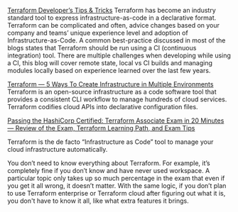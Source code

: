 [Terraform Developer’s Tips & Tricks](https://medium.com/@mike.ensor/terraform-developers-tips-tricks-d5c4be14a553)
Terraform has become an industry standard tool to express infrastructure-as-code in a declarative format. Terraform can be complicated and often, advice changes based on your company and teams’ unique experience level and adoption of Infrastructure-as-Code. A common best-practice discussed in most of the blogs states that Terraform should be run using a CI (continuous integration) tool. There are multiple challenges when developing while using a CI, this blog will cover remote state, local vs CI builds and managing modules locally based on experience learned over the last few years.

[Terraform — 5 Ways To Create Infrastructure in Multiple Environments](https://medium.com/bb-tutorials-and-thoughts/terraform-5-ways-to-create-infrastructure-in-multiple-environments-8a6e3f42a694)
Terraform is an open-source infrastructure as a code software tool that provides a consistent CLI workflow to manage hundreds of cloud services. Terraform codifies cloud APIs into declarative configuration files.

[Passing the HashiCorp Certified: Terraform Associate Exam in 20 Minutes — Review of the Exam, Terraform Learning Path, and Exam Tips](https://medium.com/4th-coffee/passing-the-hashicorp-certified-terraform-associate-exam-in-20-minutes-learning-path-and-tips-bd851f210017)

Terraform is the de facto “Infrastructure as Code” tool to manage your cloud infrastructure automatically.

You don’t need to know everything about Terraform. For example, it’s completely fine if you don’t know and have never used workspace. A particular topic only takes up so much percentage in the exam that even if you get it all wrong, it doesn’t matter. With the same logic, if you don’t plan to use Terraform enterprise or Terraform cloud after figuring out what it is, you don't have to know it all, like what extra features it brings.